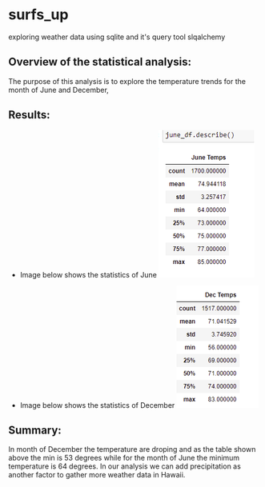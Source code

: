 # surfs_up
exploring weather data using sqlite and it's query tool slqalchemy

## Overview of the statistical analysis:
The purpose of this analysis is to explore the temperature trends for the month of June and December, 

##  Results:
- Image below shows the statistics of June
          ![June screenshot](https://github.com/elzmanzi/surfs_up/blob/main/Resource/june_temps.PNG)
  
- Image below shows the statistics of December
          ![Dec Screenshot](https://github.com/elzmanzi/surfs_up/blob/main/Resource/Dec_temps.PNG)

## Summary:
In month of December the temperature are droping and as the table shown above the min is 53 degrees while for the month of June the minimum temperature is 64 degrees.
In our analysis we can add precipitation as another factor to gather more weather data in Hawaii. 
